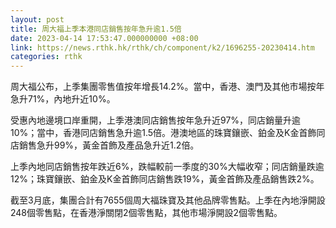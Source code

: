 ```yaml
---
layout: post
title: 周大福上季本港同店銷售按年急升逾1.5倍
date: 2023-04-14 17:53:47.000000000 +08:00
link: https://news.rthk.hk/rthk/ch/component/k2/1696255-20230414.htm
categories: rthk
---
```


周大福公布，上季集團零售值按年增長14.2%。當中，香港、澳門及其他市場按年急升71%，內地升近10%。

受惠內地邊境口岸重開，上季港澳同店銷售按年急升近97%，同店銷量升逾10%；當中，香港同店銷售急升逾1.5倍。港澳地區的珠寶鑲嵌、鉑金及K金首飾同店銷售急升99%，黃金首飾及產品急升近1.2倍。

上季內地同店銷售按年跌近6%，跌幅較前一季度的30%大幅收窄；同店銷量跌逾12%；珠寶鑲嵌、鉑金及K金首飾同店銷售跌19%，黃金首飾及產品銷售跌2%。

截至3月底，集團合計有7655個周大福珠寶及其他品牌零售點。上季在內地淨開設248個零售點，在香港淨關閉2個零售點，其他市場淨開設2個零售點。
